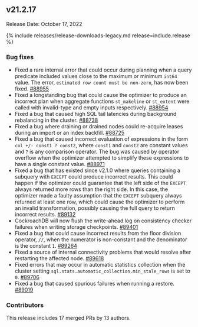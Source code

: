 ## v21.2.17

Release Date: October 17, 2022

{% include releases/release-downloads-legacy.md release=include.release %}

<h3 id="v21-2-17-bug-fixes">Bug fixes</h3>

- Fixed a rare internal error that could occur during planning when a query predicate included values close to the maximum or minimum `int64` value. The error, `estimated row count must be non-zero`, has now been fixed. [#88955][#88955]
- Fixed a longstanding bug that could cause the optimizer to produce an incorrect plan when aggregate functions `st_makeline` or `st_extent` were called with invalid-type and empty inputs respectively. [#88954][#88954]
- Fixed a bug that caused high SQL tail latencies during background rebalancing in the cluster. [#88738][#88738]
- Fixed a bug where draining or drained nodes could re-acquire leases during an import or an index backfill. [#88725][#88725]
- Fixed a bug that caused incorrect evaluation of expressions in the form `col +/- const1 ? const2`, where `const1` and `const2` are constant values and `?` is any comparison operator. The bug was caused by operator overflow when the optimizer attempted to simplify these expressions to have a single constant value. [#88971][#88971]
- Fixed a bug that has existed since v2.1.0 where queries containing a subquery with `EXCEPT` could produce incorrect results. This could happen if the optimizer could guarantee that the left side of the `EXCEPT` always returned more rows than the right side. In this case, the optimizer made a faulty assumption that the `EXCEPT` subquery always returned at least one row, which could cause the optimizer to perform an invalid transformation, possibly causing the full query to return incorrect results. [#89132][#89132]
- CockroachDB will now flush the write-ahead log on consistency checker failures when writing storage checkpoints. [#89401][#89401]
- Fixed a bug that could cause incorrect results from the floor division operator, `//`, when the numerator is non-constant and the denominator is the constant `1`. [#89264][#89264]
- Fixed a source of internal connectivity problems that would resolve after restarting the affected node. [#89618][#89618]
- Fixed errors that may occur in automatic statistics collection when the cluster setting `sql.stats.automatic_collection.min_stale_rows` is set to `0`. [#89706][#89706]
- Fixed a bug that caused spurious failures when running a restore. [#89019][#89019]

<h3 id="v21-2-17-contributors">Contributors</h3>

This release includes 17 merged PRs by 13 authors.

[#88725]: https://github.com/cockroachdb/cockroach/pull/88725
[#88738]: https://github.com/cockroachdb/cockroach/pull/88738
[#88954]: https://github.com/cockroachdb/cockroach/pull/88954
[#88955]: https://github.com/cockroachdb/cockroach/pull/88955
[#88971]: https://github.com/cockroachdb/cockroach/pull/88971
[#89019]: https://github.com/cockroachdb/cockroach/pull/89019
[#89132]: https://github.com/cockroachdb/cockroach/pull/89132
[#89264]: https://github.com/cockroachdb/cockroach/pull/89264
[#89401]: https://github.com/cockroachdb/cockroach/pull/89401
[#89618]: https://github.com/cockroachdb/cockroach/pull/89618
[#89667]: https://github.com/cockroachdb/cockroach/pull/89667
[#89706]: https://github.com/cockroachdb/cockroach/pull/89706
